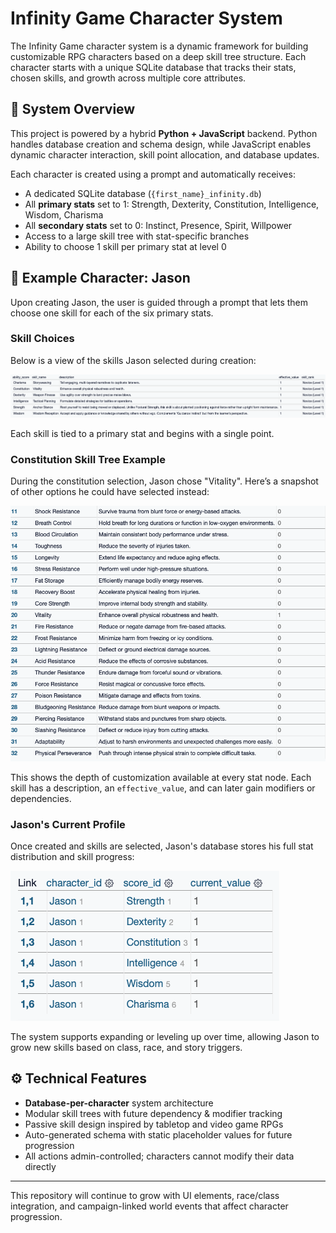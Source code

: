 # Infinity Game Character System

The Infinity Game character system is a dynamic framework for building customizable RPG characters based on a deep skill tree structure. Each character starts with a unique SQLite database that tracks their stats, chosen skills, and growth across multiple core attributes.

## 🔧 System Overview

This project is powered by a hybrid **Python + JavaScript** backend. Python handles database creation and schema design, while JavaScript enables dynamic character interaction, skill point allocation, and database updates.

Each character is created using a prompt and automatically receives:

- A dedicated SQLite database (`{first_name}_infinity.db`)
- All **primary stats** set to 1: Strength, Dexterity, Constitution, Intelligence, Wisdom, Charisma
- All **secondary stats** set to 0: Instinct, Presence, Spirit, Willpower
- Access to a large skill tree with stat-specific branches
- Ability to choose 1 skill per primary stat at level 0

## 👤 Example Character: Jason

Upon creating Jason, the user is guided through a prompt that lets them choose one skill for each of the six primary stats.

### Skill Choices

Below is a view of the skills Jason selected during creation:

![Jason's Chosen Skills](images/character_choices.png)

Each skill is tied to a primary stat and begins with a single point.

### Constitution Skill Tree Example

During the constitution selection, Jason chose "Vitality". Here’s a snapshot of other options he could have selected instead:

![Constitution Skill Options](images/constitution_skill_example.png)

This shows the depth of customization available at every stat node. Each skill has a description, an `effective_value`, and can later gain modifiers or dependencies.

### Jason's Current Profile

Once created and skills are selected, Jason's database stores his full stat distribution and skill progress:

![Jason's Stats](images/jason_value.png)

The system supports expanding or leveling up over time, allowing Jason to grow new skills based on class, race, and story triggers.

## ⚙️ Technical Features

- **Database-per-character** system architecture
- Modular skill trees with future dependency & modifier tracking
- Passive skill design inspired by tabletop and video game RPGs
- Auto-generated schema with static placeholder values for future progression
- All actions admin-controlled; characters cannot modify their data directly

---

This repository will continue to grow with UI elements, race/class integration, and campaign-linked world events that affect character progression.
